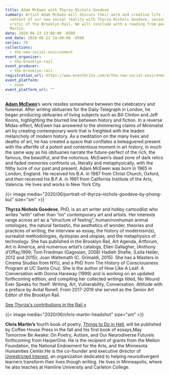 ```yaml
---
title: Adam McEwen with Thyrza Nichols Goodeve
summary: Artist Adam McEwen will discuss their work and creative life in the
  context of our new social reality with Thyrza Nichols Goodeve, senior art
  critic of the Brooklyn Rail. We will conclude with a reading from poet Chris
  Martin.
date: 2020-06-22 13:00:00 -0500
end_date: 2020-06-22 14:00:00 -0500
series: 70
collections:
  - the-new-social-environment
event_organizer:
  - the-brooklyn-rail
event_producer:
  - the-brooklyn-rail
registration_url: https://www.eventbrite.com/e/the-new-social-environment-70-adam-mcewen-with-thyrza-nichols-goodeve-tickets-109869972044
event_platform:
  - zoom
event_platform_url: ""
---
```

**[Adam McEwen](https://gagosian.com/artists/adam-mcewen/)**’s work resides somewhere between the celebratory and funereal. After writing obituaries for the Daily Telegraph in London, he began producing obituaries of living subjects such as Bill Clinton and Jeff Koons, highlighting the blurred line between history and fiction. In a reverse Midas-effect, McEwen has answered to the shimmering claims of Minimalist art by creating contemporary work that is freighted with the leaden melancholy of modern history. As a meditation on the many lives and deaths of art, he has created a space that conflates a beleaguered present with the afterlife of a potent and contentious moment in art history, in much the same way as his obituaries narrate the future-perfect of the rich, the famous, the beautiful, and the notorious. McEwen’s dead zone of dark relics and faded memories confronts us, literally and metaphysically, with the filthy lucre of our past and present. Adam McEwen was born in 1965 in London, England. He received his B.A. in 1987 from Christ Church, Oxford, and then received his B.F.A. in 1991 from California Institute of the Arts, Valencia. He lives and works in New York City.

{{< image media="2020/06/portrait-of-thyrza-nichols-goodeve-by-phong-bui" size="sm" >}}

**Thyrza Nichols Goodeve**, PhD, is an art writer and hobby cartoodlist who writes “with” rather than “on” contemporary art and artists. Her interests range across art as a “structure of feeling”, human/nonhuman animal ontologies, the natural fantastic, the aesthetics of wonder, theories and practices of writing, the interview as essay, the history of modernism(s), surrealist methodologies, dystopias and utopias, and the metaphysics of technology. She has published in the Brooklyn Rail, Art Agenda, Artforum, Art in America, and numerous artist’s catalogs, Ellen Gallagher, (Anthony d’Offay,1999; Tom Friedman (Gagosian, 2008) Hadieh Shafie, (Leila Heller, 2012 and 2015); Joan Waltemath (C. Grimaldi, 2015). She has a Masters in Cinema Studies from NYU, and a PhD from The History of Consciousness Program at UC Santa Cruz. She is the author of How Like A Leaf: A Conversation with Donna Haraway (1999) and is working on an updated forthcoming edition, and compiling her collected writings titled, No Wound Ever Speaks for Itself: Writing, Art, Vulnerability, Conversation, Attitude with a preface by Avital Ronell. From 2017-2019 she served as the Senior Art Editor of the Brooklyn Rail.

[See Thyrza's contributions in the Rail »](https://brooklynrail.org/contributor/thyrza-nichols-goodeve)

{{< image media="2020/06/chris-martin-headshot" size="sm" >}}

**Chris Martin’s** fourth book of poetry, [Things to Do in Hell](https://coffeehousepress.org/collections/new-forthcoming/products/things-to-do-in-hell), will be published by Coffee House Press in the fall and his first book of essays,May Tomorrow Be Awake: On Poetry, Autism, and Our Neurodiverse Futureis forthcoming from HarperOne. He is the recipient of grants from the Mellon Foundation, the National Endowment for the Arts, and the Minnesota Humanities Center.He is the co-founder and executive director of [Unrestricted Interest](http://www.unrestrictedinterest.com/), an organization dedicated to helping neurodivergent learners transform their lives though writing. He lives in Minneapolis, where he also teaches at Hamline University and Carleton College.